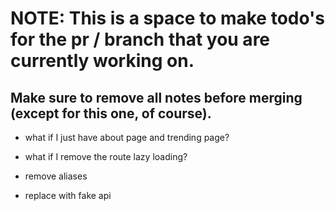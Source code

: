 # NOTE: This is a space to make todo's for the pr / branch that you are currently working on. 
Make sure to remove all notes before merging (except for this one, of course).
----------------------------------------------------------------------------------------------------
* what if I just have about page and trending page?
* what if I remove the route lazy loading?

* remove aliases
* replace with fake api
